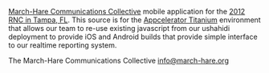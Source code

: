 [March-Hare Communications Collective](http://march-hare.org) mobile application for the [2012 RNC in Tampa, FL](http://resistrnc.org).  This source is for the [Appcelerator Titanium](http://www.appcelerator.com/products/titanium-mobile-application-development/) environment that allows our team to re-use existing javascript from our ushahidi deployment to provide iOS and Android builds that provide simple interface to our realtime reporting system.

The March-Hare Communications Collective <info@march-hare.org>
